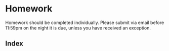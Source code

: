 # Homework

Homework should be completed individually. Please submit via email before 11:59pm on the night it is due, unless you have received an exception.

## Index